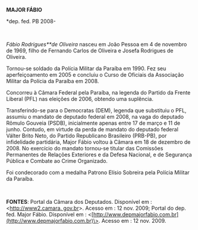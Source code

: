 **MAJOR FÁBIO**

\*dep. fed. PB 2008-

 

*Fábio Rodrigues**de Oliveira* nasceu em João Pessoa em 4 de novembro de
1969, filho de Fernando Carlos de Oliveira e Josefa Rodrigues de
Oliveira.

Tornou-se soldado da Polícia Militar da Paraíba em 1990. Fez seu
aperfeiçoamento em 2005 e concluiu o Curso de Oficiais da Associação
Militar da Polícia da Paraíba em 2008.

Concorreu à Câmara Federal pela Paraíba, na legenda do Partido da Frente
Liberal (PFL) nas eleições de 2006, obtendo uma suplência.

Transferindo-se para o Democratas (DEM), legenda que substituiu o PFL,
assumiu o mandato de deputado federal em 2008, na vaga do deputado
Rômulo Gouveia (PSDB), inicialmente apenas entre 17 de março e 11 de
junho. Contudo, em virtude da perda de mandato do deputado federal
Válter Brito Neto, do Partido Republicano Brasileiro (PRB-PB), por
infidelidade partidária, Major Fábio voltou à Câmara em 18 de dezembro
de 2008. No exercício do mandato tornou-se titular das Comissões
Permanentes de Relações Exteriores e da Defesa Nacional, e de Segurança
Pública e Combate ao Crime Organizado.

Foi condecorado com a medalha Patrono Elísio Sobreira pela Polícia
Militar da Paraíba.

 

**FONTES**: Portal da Câmara dos Deputados. Disponível em :
\<[http://www2.camara. gov.br](http://www2.camara.%20%20gov.br/)\>.
Acesso em : 12 nov. 2009; Portal do dep. fed. Major Fábio. Disponível em
:
\<[http://www.depmajorfabio.com.br](http://www.depmajorfabio.com.br)\>.
Acesso em : 12 nov. 2009.

 
